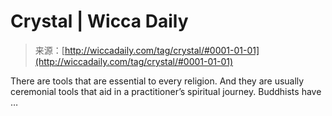 <!--yml
category: 未分类
date: 2024-06-12 18:24:42
-->

# Crystal | Wicca Daily

> 来源：[http://wiccadaily.com/tag/crystal/#0001-01-01](http://wiccadaily.com/tag/crystal/#0001-01-01)

There are tools that are essential to every religion. And they are usually ceremonial tools that aid in a practitioner’s spiritual journey. Buddhists have …